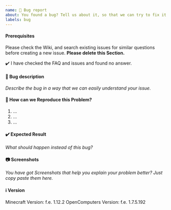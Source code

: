 ```yaml
---
name: 🐛 Bug report
about: You found a bug? Tell us about it, so that we can try to fix it.
labels: bug
---
```


#### Prerequisites
Please check the Wiki, and search existing issues for similar questions before creating a new issue.
**Please delete this Section.**

✔️ I have checked the FAQ and issues and found no answer.


#### 🐛 Bug description
_Describe the bug in a way that we can easily understand your issue._

#### 📝 How can we Reproduce this Problem?

1. …
2. …
3. …

#### ✔️ Expected Result
_What should happen instead of this bug?_

#### 📷 Screenshots 
_You have got Screenshots that help you explain your problem better? Just copy paste them here._

#### ℹ Version 
Minecraft Version:  f.e. 1.12.2
OpenComputers Version:  f.e. 1.7.5.192
